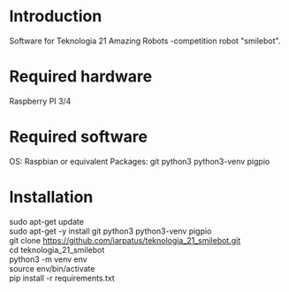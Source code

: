 # Introduction
Software for Teknologia 21 Amazing Robots -competition robot "smilebot".

# Required hardware
Raspberry PI 3/4

# Required software
OS: Raspbian or equivalent
Packages: git python3 python3-venv pigpio

# Installation
sudo apt-get update \
sudo apt-get -y install git python3 python3-venv pigpio \
git clone https://github.com/jarpatus/teknologia_21_smilebot.git \
cd teknologia_21_smilebot \
python3 -m venv env \
source env/bin/activate \
pip install -r requirements.txt 

